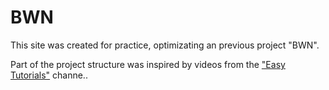 # BWN
This site was created for practice, optimizating an previous project "BWN".

Part of the project structure was inspired by videos from the <a href="https://www.youtube.com/c/EasyTutorialsVideo" target="_blank">"Easy Tutorials"</a> channe.</a>.
